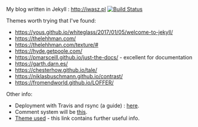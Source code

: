 My blog written in Jekyll : http://iwasz.pl [![Build Status](https://travis-ci.org/iwasz/blog2.svg?branch=master)](https://travis-ci.org/iwasz/blog2)

Themes worth trying that I've found:

* https://yous.github.io/whiteglass/2017/01/05/welcome-to-jekyll/
* https://thelehhman.com/
* https://thelehhman.com/texture/#
* https://hyde.getpoole.com/
* https://pmarsceill.github.io/just-the-docs/ - excellent for documentation
* https://garth.darn.es/
* https://chesterhow.github.io/tale/
* https://niklasbuschmann.github.io/contrast/
* https://fromendworld.github.io/LOFFER/

Other info: 

* Deployment with Travis and rsync (a guide) : [here](https://www.rusiczki.net/2018/01/25/use-travis-to-build-and-deploy-your-jekyll-site-through-ssh/). 
* Comment system will be [this](https://github.com/jacobwb/hashover-next).
* [Theme used](https://github.com/yous/whiteglass) - this link contains further useful info.
